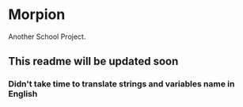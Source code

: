 # Morpion
Another School Project.
## This readme will be updated soon 
### Didn't take time to translate strings and variables name in English
